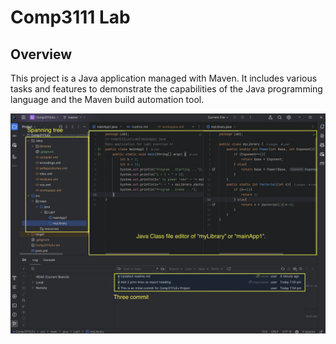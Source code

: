 # Comp3111 Lab

## Overview
This project is a Java application managed with Maven. It includes various tasks and features to demonstrate the capabilities of the Java programming language and the Maven build automation tool.

![Image](screenshot.png)